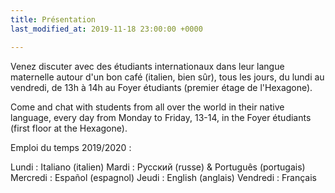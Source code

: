 ```yaml
---
title: Présentation
last_modified_at: 2019-11-18 23:00:00 +0000

---
```

Venez discuter avec des étudiants internationaux dans leur langue maternelle autour d'un bon café (italien, bien sûr), tous les jours, du lundi au vendredi, de 13h à 14h au Foyer étudiants (premier étage de l'Hexagone).

Come and chat with students from all over the world in their native language, every day from Monday to Friday, 13-14, in the Foyer étudiants (first floor at the Hexagone).

Emploi du temps 2019/2020 :

Lundi : Italiano (italien)
Mardi : Русский (russe) & Português (portugais)
Mercredi : Español (espagnol)
Jeudi : English (anglais)
Vendredi : Français